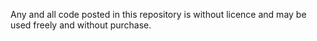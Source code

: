 Any and all code posted in this repository is without licence and may be used freely and without purchase.
